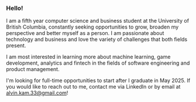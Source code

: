 ### Hello!

I am a fifth year computer science and business student at the University of British Columbia, constantly seeking opportunities to grow, broaden my perspective and better myself as a person. I am passionate about technology and business and love the variety of challenges that both fields present. 

I am most interested in learning more about machine learning, game development, analytics and fintech in the fields of software engineering and product management.

I'm looking for full-time opportunities to start after I graduate in May 2025. If you would like to reach out to me, contact me via LinkedIn or by email at alvin.kam.33@gmail.com!

<!--
**alvinkam33/alvinkam33** is a ✨ _special_ ✨ repository because its `README.md` (this file) appears on your GitHub profile.

Here are some ideas to get you started:

- 🔭 I’m currently working on ...
- 🌱 I’m currently learning ...
- 👯 I’m looking to collaborate on ...
- 🤔 I’m looking for help with ...
- 💬 Ask me about ...
- 📫 How to reach me: ...
- 😄 Pronouns: ...
- ⚡ Fun fact: ...
-->
